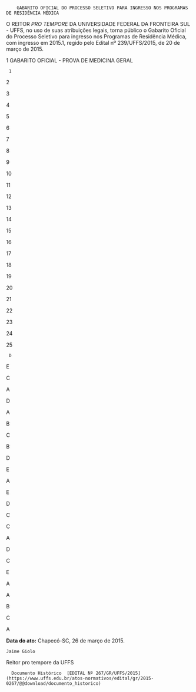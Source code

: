         GABARITO OFICIAL DO PROCESSO SELETIVO PARA INGRESSO NOS PROGRAMAS DE RESIDÊNCIA MÉDICA  

O REITOR *PRO TEMPORE* DA UNIVERSIDADE FEDERAL DA FRONTEIRA SUL - UFFS, no uso de suas atribuições legais, torna público o Gabarito Oficial do Processo Seletivo para ingresso nos Programas de Residência Médica, com ingresso em 2015.1, regido pelo Edital nº 239/UFFS/2015, de 20 de março de 2015.

 1 GABARITO OFICIAL - PROVA DE MEDICINA GERAL

     1

   2

   3

   4

   5

   6

   7

   8

   9

   10

   11

   12

   13

   14

   15

   16

   17

   18

   19

   20

   21

   22

   23

   24

   25

     D

   E

   C

   A

   D

   A

   B

   C

   B

   D

   E

   A

   E

   D

   C

   C

   A

   D

   C

   E

   A

   A

   B

   C

   A

      

   **Data do ato:** Chapecó-SC, 26 de março de 2015.   
 

    Jaime Giolo   
 Reitor pro tempore da UFFS 

      Documento Histórico  [EDITAL Nº 267/GR/UFFS/2015](https://www.uffs.edu.br/atos-normativos/edital/gr/2015-0267/@@download/documento_historico)     
      